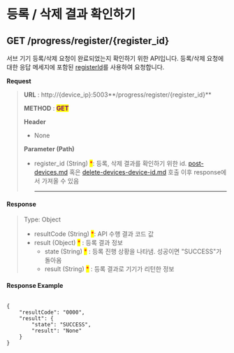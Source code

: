 # 등록 / 삭제 결과 확인하기

## GET /progress/register/{register\_id}

서브 기기 등록/삭제 요청이 완료되었는지 확인하기 위한 API입니다. 등록/삭제 요청에 대한 응답 메세지에 포함된 [registerId](post-devices.md#response)를 사용하여 요청합니다.



**Request**

> **URL** : http://{device\_ip}:5003**/progress/register/{register\_id}**
>
> **METHOD** : <mark style="color:purple;">**GET**</mark>
>
> **Header**&#x20;
>
> * None
>
> **Parameter (Path)**
>
> *   register\_id (String) <mark style="color:red;">\*</mark>: 등록, 삭제 결과를 확인하기 위한 id. [post-devices.md](post-devices.md "mention") 혹은 [delete-devices-device-id.md](delete-devices-device-id.md "mention") 호출 이후 response에서 가져올 수 있음
>
>     ****

#### Response

> Type: Object
>
> * resultCode (String) <mark style="color:red;">\*</mark>: API 수행 결과 코드 값
> * result (Object) <mark style="color:red;">\*</mark> : 등록 결과 정보
>   * state (String) <mark style="color:red;">\*</mark> : 등록 진행 상황을 나타냄. 성공이면 "SUCCESS"가 돌아옴
>   * result (String) <mark style="color:red;">\*</mark> : 등록 결과로 기기가 리턴한 정보

#### Response Example

```

{
    "resultCode": "0000",
    "result": {
        "state": "SUCCESS",
        "result": "None"
    }
}
```

